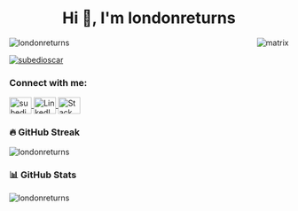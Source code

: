 <h1 align="center">Hi 👋, I'm londonreturns</h1>

<img align='right' alt='matrix' src='https://cdn.wallpapersafari.com/84/22/Jz6bAs.gif'>

<p align="left">
  <img src="https://komarev.com/ghpvc/?username=londonreturns&label=Profile%20views&color=0e75b6&style=flat" alt="londonreturns" />
</p>

<p align="left">
  <a href="https://twitter.com/subedioscar" target="blank">
    <img src="https://img.shields.io/twitter/follow/subedioscar?logo=twitter&style=for-the-badge" alt="subedioscar" />
  </a>
</p>

<h3 align="left">Connect with me:</h3>
<p align="left">
  <a href="https://twitter.com/subedioscar" target="blank">
    <img align="center" src="https://raw.githubusercontent.com/rahuldkjain/github-profile-readme-generator/master/src/images/icons/Social/twitter.svg" alt="subedioscar" height="30" width="40" />
  </a>
  <a href="https://www.linkedin.com/in/oscar-s-23298412b/" target="blank">
    <img align="center" src="https://raw.githubusercontent.com/rahuldkjain/github-profile-readme-generator/master/src/images/icons/Social/linked-in-alt.svg" alt="LinkedIn" height="30" width="40" />
  </a>
  <a href="https://stackoverflow.com/users/21104984/londonreturns" target="blank">
    <img align="center" src="https://raw.githubusercontent.com/rahuldkjain/github-profile-readme-generator/master/src/images/icons/Social/stack-overflow.svg" alt="Stack Overflow" height="30" width="40" />
  </a>
</p>

<h3 align="left">🔥 GitHub Streak</h3>
<p><img align="center" src="https://github-readme-streak-stats.herokuapp.com/?user=londonreturns&" alt="londonreturns" /></p>

<h3 align="left">📊 GitHub Stats</h3>
<p><img align="center" src="https://github-readme-stats-sigma-five.vercel.app/api?username=londonreturns&show_icons=true&locale=en" alt="londonreturns" /></p>
